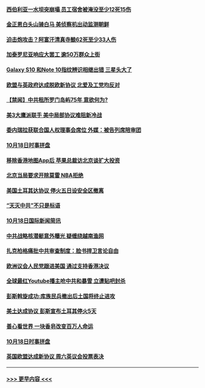 #### [西伯利亚一水坝突崩塌 员工宿舍被淹没至少12死15伤](../pages/prog202/a102689346.md?t=10190802) 
#### [金正恩白头山骑白马 美侦察机出动监测朝鲜](../pages/prog202/a102689310.md?t=10190802) 
#### [迫击炮攻击？阿富汗清真寺酿62死至少33人伤](../pages/prog202/a102689246.md?t=10190802) 
#### [加泰罗尼亚响应大罢工 逾50万群众上街](../pages/prog202/a102689221.md?t=10190802) 
#### [Galaxy S10 和Note 10指纹辨识相继出错  三星头大了](../pages/prog202/a102689134.md?t=10190802) 
#### [欧盟与英政府达成脱欧新协议 北爱及工党均反对](../pages/prog202/a102688376.md?t=10190802) 
#### [【禁闻】中共租所罗门岛屿75年 意欲何为?](../pages/prog202/a102689130.md?t=10190802) 
#### [美3大鹰派联手 美中局部协议难阻新冷战](../pages/prog202/a102689031.md?t=10190802) 
#### [委内瑞拉获联合国人权理事会席位 外媒：被告列席陪审团](../pages/prog202/a102689064.md?t=10190802) 
#### [10月18日时事拼盘](../pages/prog202/a102689104.md?t=10190802) 
#### [移除香港地图App后 苹果总裁访北京谈扩大投资](../pages/prog202/a102688974.md?t=10190802) 
#### [北京当局要求开除莫雷 NBA拒绝](../pages/prog202/a102688870.md?t=10190802) 
#### [美国土耳其达协议 停火五日设安全区撤离](../pages/prog202/a102688882.md?t=10190802) 
#### [“天灭中共”不只是标语](../pages/prog202/a102688530.md?t=10190802) 
#### [10月18日国际新闻简讯](../pages/prog202/a102688663.md?t=10190802) 
#### [中共战略核潜艇意外曝光 疑缠绕越南渔网](../pages/prog202/a102688586.md?t=10190802) 
#### [扎克柏格痛批中共审查制度：脸书捍卫言论自由](../pages/prog202/a102688580.md?t=10190802) 
#### [欧洲议会人民党跟进美国 通过支持香港决议](../pages/prog202/a102688539.md?t=10190802) 
#### [全球最红Youtube播主呛中共和暴雪 立遭贴吧封杀](../pages/prog202/a102688302.md?t=10190802) 
#### [彭斯斡旋成功:库族民兵撤出后土国将终止进攻](../pages/prog202/a102688329.md?t=10190802) 
#### [美土达成协议 彭斯宣布土耳其停火5天](../pages/prog202/a102688387.md?t=10190802) 
#### [善心看世界 一块香皂改变百万人命运](../pages/prog202/a102688375.md?t=10190802) 
#### [10月18日时事拼盘](../pages/prog202/a102688349.md?t=10190802) 
#### [英国欧盟达成新协议 周六英议会投票表决](../pages/prog202/a102688327.md?t=10190802) 

----
#### [ >>> 更早内容 <<< ](../indexes/prog202-earlier.md)
